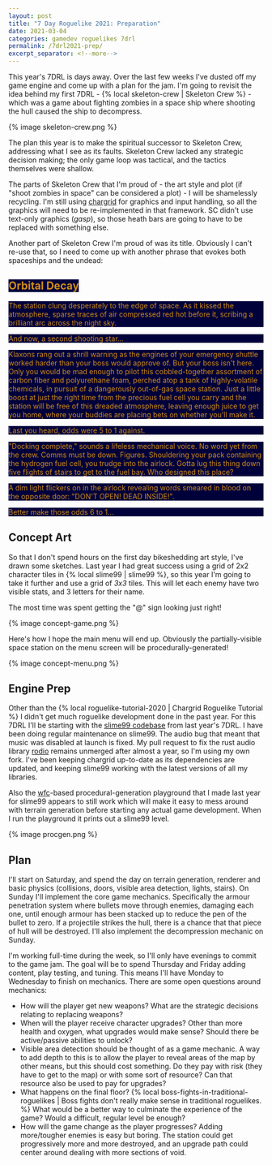 ```yaml
---
layout: post
title: "7 Day Roguelike 2021: Preparation"
date: 2021-03-04
categories: gamedev roguelikes 7drl
permalink: /7drl2021-prep/
excerpt_separator: <!--more-->
---
```

<style>
.orbital-decay {
    color: #D08C15;
    background-color: #00003B;
}
</style>

This year's 7DRL is days away.
Over the last few weeks I've dusted off my game engine and come up with a plan for the jam.
I'm going to revisit the idea behind my first 7DRL - {% local skeleton-crew | Skeleton Crew %} -
which was a game about fighting zombies in a space ship where shooting the hull caused the
ship to decompress.

<!--more-->

{% image skeleton-crew.png %}

The plan this year is to make the spiritual successor to Skeleton Crew, addressing what I see
as its faults. Skeleton Crew lacked any strategic decision making; the only game loop was tactical,
and the tactics themselves were shallow.

The parts of Skeleton Crew that I'm proud of - the art style and plot (if "shoot zombies in space" can be considered a plot) -
I will be shamelessly recycling. I'm still using [chargrid](https://github.com/gridbugs/chargrid) for graphics and input handling,
so all the graphics will need to be re-implemented in that framework. SC didn't use text-only graphics (_gasp_), so those heath
bars are going to have to be replaced with something else.

Another part of Skeleton Crew I'm proud of was its title. Obviously I can't re-use that, so I need to come up with another
phrase that evokes both spaceships and the undead:

## <span class="orbital-decay">Orbital Decay</span>

<p class="orbital-decay">
The station clung desperately to the edge of space. As it kissed the atmosphere,
sparse traces of air compressed red hot before it, scribing a brilliant arc
across the night sky.
</p>

<p class="orbital-decay">
And now, a second shooting star...
</p>

<p class="orbital-decay">
Klaxons rang out a shrill warning as the engines of your emergency shuttle worked harder than
your boss would approve of. But your boss isn't here. Only you would be mad enough to pilot this
cobbled-together assortment of carbon fiber and polyurethane foam, perched atop a tank of highly-volatile chemicals,
in pursuit of a dangerously out-of-gas space station. Just a little boost at just the right time from the precious
fuel cell you carry and the station will be free of this dreaded atmosphere, leaving enough juice to get you home,
where your buddies are placing bets on whether you'll make it.
</p>

<p class="orbital-decay">
Last you heard, odds were 5 to 1 against.
</p>

<p class="orbital-decay">
"Docking complete," sounds a lifeless mechanical voice. No word yet from the crew. Comms must be down. Figures.
Shouldering your pack containing the hydrogen fuel cell, you trudge into the airlock.
Gotta lug this thing down five flights of stairs to get to the fuel bay. Who designed this place?
</p>

<p class="orbital-decay">
A dim light flickers on in the airlock revealing words smeared in blood on the opposite door: "DON'T OPEN! DEAD INSIDE!".
</p>

<p class="orbital-decay">
Better make those odds 6 to 1...
</p>

## Concept Art

So that I don't spend hours on the first day bikeshedding art style, I've drawn some sketches.
Last year I had great success using a grid of 2x2 character tiles in {% local slime99 | slime99 %},
so this year I'm going to take it further and use a grid of _3x3_ tiles. This will let each enemy
have two visible stats, and 3 letters for their name.

The most time was spent getting the "@" sign looking just right!

{% image concept-game.png %}

Here's how I hope the main menu will end up. Obviously the partially-visible space station on the menu screen will be procedurally-generated!

{% image concept-menu.png %}

## Engine Prep

Other than the {% local roguelike-tutorial-2020 | Chargrid Roguelike Tutorial %} I didn't get much roguelike development done
in the past year. For this 7DRL I'll be starting with the [slime99 codebase](https://github.com/gridbugs/slime99) from last year's 7DRL.
I have been doing regular maintenance on slime99. The audio bug that meant that music was disabled at launch is fixed.
My pull request to fix the rust audio library [rodio](https://crates.io/crates/rodio) remains unmerged after almost a year,
so I'm using my own fork. I've been keeping chargrid up-to-date as its dependencies are updated, and keeping slime99 working
with the latest versions of all my libraries.

Also the [wfc](https://crates.io/crates/wfc)-based procedural-generation playground that I made last year for slime99
appears to still work which will make it easy to mess around with terrain generation before starting any actual game development.
When I run the playground it prints out a slime99 level.

{% image procgen.png %}

## Plan

I'll start on Saturday, and spend the day on terrain generation, renderer and basic physics (collisions, doors, visible area detection, lights, stairs).
On Sunday I'll implement the core game mechanics. Specifically the armour penetration system where bullets move through enemies, damaging
each one, until enough armour has been stacked up to reduce the pen of the bullet to zero. If a projectile strikes the hull, there is a
chance that that piece of hull will be destroyed. I'll also implement the decompression mechanic on Sunday.

I'm working full-time during the week, so I'll only have evenings to commit to the game jam.
The goal will be to spend Thursday and Friday adding content, play testing, and tuning. This means I'll have Monday to Wednesday to finish on mechanics.
There are some open questions around mechanics:
- How will the player get new weapons? What are the strategic decisions relating to replacing weapons?
- When will the player receive character upgrades? Other than more health and oxygen, what upgrades would make sense? Should there be active/passive abilities to unlock?
- Visible area detection should be thought of as a game mechanic. A way to add depth to this is to allow the player to reveal areas of the map by other means, but this should cost something.
Do they pay with risk (they have to get to the map) or with some sort of resource? Can that resource also be used to pay for upgrades?
- What happens on the final floor? {% local boss-fights-in-traditional-roguelikes | Boss fights don't really make sense in traditional roguelikes. %} What would be a better way to
  culminate the experience of the game? Would a difficult, regular level be enough?
- How will the game change as the player progresses? Adding more/tougher enemies is easy but boring. The station could get progressively more and more destroyed, and an upgrade
  path could center around dealing with more sections of void.
